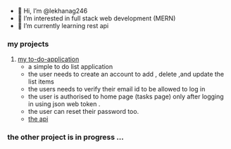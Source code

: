 - 👋 Hi, I’m @lekhanag246
- 👀 I’m interested in full stack web development (MERN)
- 🌱 I’m currently learning rest api 
<!---
- 💞️ I’m looking to collaborate on anthing that will be considered as professional experience for full stack web development
- 📫 How to reach me https://www.linkedin.com/in/pushpalekha-nag-d
--->

<!---
- I am filling up my git hub account one day at a time .
lekhanag246/lekhanag246 is a ✨ special ✨ repository because its `README.md` (this file) appears on your GitHub profile.
You can click the Preview link to take a look at your changes.
--->
### my projects
1. [my to-do-application](https://to-do-list-frontend-eta.vercel.app/)
   + a simple to do list application
   + the user needs to create an account to add , delete ,and update the list items
   + the users needs to verify their email id to be allowed to log in 
   + the user is authorised to home page (tasks page) only after logging in using json web token .
   + the user can reset their password too.
   + [the api ](https://to-do-list-v2-640k.onrender.com/test)

### the other project is in progress ... 
